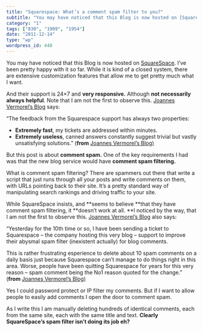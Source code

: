 ```yaml
---
title: "Squarespace: What’s a comment spam filter to you?"
subtitle: "You may have noticed that this Blog is now hosted on [SquareSpace](http://www.squarespace.com/). I’v..."
category: "1"
tags: ["830", "1909", "1954"]
date: "2011-12-14"
type: "wp"
wordpress_id: 440
---
```

You may have noticed that this Blog is now hosted on [SquareSpace](http://www.squarespace.com/). I’ve been pretty happy with it so far. While it is kind of a closed system, there are extensive customization features that allow me to get pretty much what I want.

And their support is 24×7 and **very responsive.** Although **not necessarily always helpful**. Note that I am not the first to observe this. [Joannes Vermorel’s Blog](http://vermorel.com/journal/2011/6/29/squarespace-and-blog-spam-filtering-epic-fail.html) says:

> 
“The feedback from the Squarespace support has always two properties:

- **Extremely fast**, my tickets are addressed within minutes.
- **Extremely useless**, canned answers constantly suggest trivial but vastly unsatisfying solutions.” (**from** [Joannes Vermorel’s Blog)](http://vermorel.com/journal/2011/6/29/squarespace-and-blog-spam-filtering-epic-fail.html)

But this post is about **comment spam.** One of the key requirements I had was that the new blog service would have **comment spam filtering.**

What is comment spam filtering? There are spammers out there that write a script that just runs through all your posts and write comments on them, with URLs pointing back to their site. It’s a pretty standard way of manipulating search rankings and driving traffic to your site.

While SquareSpace insists, and **seems to believe **that they have comment spam filtering, it **doesn’t work at all. **I noticed by the way, that I am not the first to observe this. [Joannes Vermorel’s Blog](http://vermorel.com/journal/2011/6/29/squarespace-and-blog-spam-filtering-epic-fail.html) also says:

> 
“Yesterday for the 10th time or so, I have been sending a ticket to Squarespace – the company hosting this very blog – support to improve their abysmal spam filter (inexistent actually) for blog comments.

This is rather frustrating esperience to delete about 10 spam comments on a daily basis just because Squarespace can’t manage to do things right in this area. Worse, people have been quitting Squarespace for years for this very reason – spam comment being the No1 reason quoted for the change.” (**from** [Joannes Vermorel’s Blog)](http://vermorel.com/journal/2011/6/29/squarespace-and-blog-spam-filtering-epic-fail.html)

Yes I could password protect or IP filter my comments. But if I want to allow people to easily add comments I open the door to comment spam.

As I write this I am manually deleting hundreds of identical comments, each from the same site, each with the same title and text. **Clearly SquareSpace’s spam filter isn’t doing its job eh?**